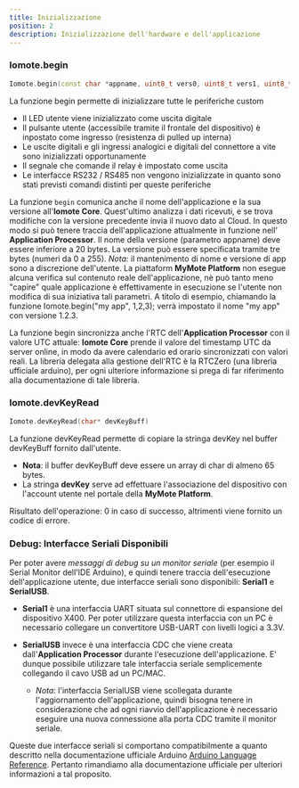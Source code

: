 ```yaml
---
title: Inizializzazione
position: 2
description: Inizializzazione dell'hardware e dell'applicazione
---
```


### Iomote.begin
~~~ cpp
Iomote.begin(const char *appname, uint8_t vers0, uint8_t vers1, uint8_t vers2)
~~~

La funzione begin permette di inizializzare tutte le periferiche custom
* Il LED utente viene inizializzato come uscita digitale
* Il pulsante utente (accessibile tramite il frontale del dispositivo) è inpostato come ingresso (resistenza di pulled up interna)
* Le uscite digitali e gli ingressi analogici e digitali del connettore a vite sono inizializzati opportunamente
* Il segnale che comande il relay è impostato come uscita
* Le interfacce RS232 / RS485 non vengono inizializzate in quanto sono stati previsti comandi distinti per queste periferiche

La funzione `begin` comunica anche il nome dell'applicazione e la sua versione all'**Iomote Core**. Quest'ultimo analizza i dati ricevuti, e se trova modifiche con la versione precedente invia il nuovo dato al Cloud. In questo modo si può tenere traccia dell'applicazione attualmente in funzione nell' **Application Processor**. 
Il nome della versione (parametro appname) deve essere inferiore a 20 bytes. La versione può essere specificata tramite tre bytes (numeri da 0 a 255).
*Nota:* il mantenimento di nome e versione di app sono a discrezione dell'utente. La piattaform **MyMote Platform** non esegue alcuna verifica sul contenuto reale dell'applicazione, nè può tanto meno "capire" quale applicazione è effettivamente in esecuzione se l'utente non modifica di sua iniziativa tali parametri.
A titolo di esempio, chiamando la funzione Iomote.begin("my app", 1,2,3); verrà impostato il nome "my app" con versione 1.2.3.

La funzione begin sincronizza anche l'RTC dell'**Application Processor** con il valore UTC attuale: **Iomote Core** prende il valore del timestamp UTC da server online, in modo da avere calendario ed orario sincronizzati con valori reali. La libreria delegata alla gestione dell'RTC è la RTCZero (una libreria ufficiale arduino), per ogni ulteriore informazione si prega di far riferimento alla documentazione di tale libreria.

### Iomote.devKeyRead
~~~ cpp
Iomote.devKeyRead(char* devKeyBuff)
~~~

La funzione devKeyRead permette di copiare la stringa devKey nel buffer devKeyBuff fornito dall'utente.
* **Nota**: il buffer devKeyBuff deve essere un array di char di almeno 65 bytes.
* La stringa **devKey** serve ad effettuare l'associazione del dispositivo con l'account utente nel portale della **MyMote Platform**.

Risultato dell'operazione: 0 in caso di successo, altrimenti viene fornito un codice di errore.

### Debug: Interfacce Seriali Disponibili
Per poter avere *messaggi di debug su un monitor seriale* (per esempio il Serial Monitor dell'IDE Arduino), e quindi tenere traccia dell'esecuzione dell'applicazione utente, due interfacce seriali sono disponibili: **Serial1** e **SerialUSB**. 
* **Serial1** è una interfaccia UART situata sul connettore di espansione del dispositivo X400. Per poter utilizzare questa interfaccia con un PC è necessario collegare un convertitore USB-UART con livelli logici a 3.3V.
* **SerialUSB** invece è una interfaccia CDC che viene creata dall'**Application Processor** durante l'esecuzione dell'applicazione. E' dunque possibile utilizzare tale interfaccia seriale semplicemente collegando il cavo USB ad un PC/MAC. 

    * *Nota:* l'interfaccia SerialUSB viene scollegata durante l'aggiornamento dell'applicazione, quindi bisogna tenere in considerazione che ad ogni riavvio dell'applicazione è necessario eseguire una nuova connessione alla porta CDC tramite il monitor seriale.

Queste due interfacce seriali si comportano compatibilmente a quanto descritto nella documentazione ufficiale Arduino [Arduino Language Reference](https://www.arduino.cc/reference/en/). Pertanto rimandiamo alla documentazione ufficiale per ulteriori informazioni a tal proposito.
